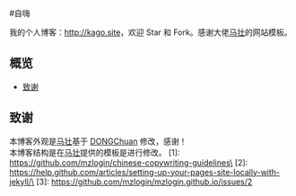 #自嗨

我的个人博客：<http://kago.site>，欢迎 Star 和 Fork。感谢大佬[马壮](http://mazhuang.org)的网站模板。

## 概览

<!-- vim-markdown-toc GFM -->
* [致谢](#致谢)

<!-- vim-markdown-toc -->



## 致谢

本博客外观是[马壮](http://mazhuang.org)基于 [DONGChuan](http://dongchuan.github.io) 修改，感谢！\
本博客结构是在[马壮](http://mazhuang.org)提供的模板是进行修改。
[1]: https://github.com/mzlogin/chinese-copywriting-guidelines\
[2]: https://help.github.com/articles/setting-up-your-pages-site-locally-with-jekyll/\
[3]: https://github.com/mzlogin/mzlogin.github.io/issues/2
